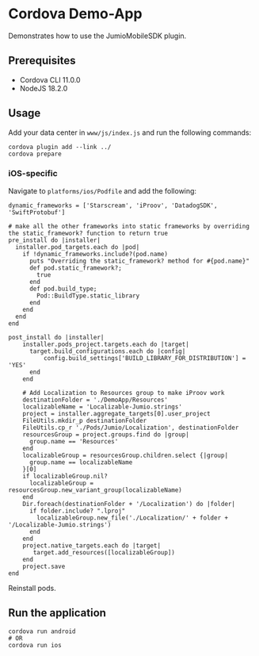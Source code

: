 # Cordova Demo-App
Demonstrates how to use the JumioMobileSDK plugin.

## Prerequisites

* Cordova CLI 11.0.0
* NodeJS 18.2.0

## Usage

Add your data center in `www/js/index.js` and run the following commands:

```
cordova plugin add --link ../
cordova prepare
```

### iOS-specific

Navigate to `platforms/ios/Podfile` and add the following:
```
dynamic_frameworks = ['Starscream', 'iProov', 'DatadogSDK', 'SwiftProtobuf']

# make all the other frameworks into static frameworks by overriding the static_framework? function to return true
pre_install do |installer|
  installer.pod_targets.each do |pod|
    if !dynamic_frameworks.include?(pod.name)
      puts "Overriding the static_framework? method for #{pod.name}"
      def pod.static_framework?;
        true
      end
      def pod.build_type;
        Pod::BuildType.static_library
      end
    end
  end
end

post_install do |installer|
    installer.pods_project.targets.each do |target|
      target.build_configurations.each do |config|
          config.build_settings['BUILD_LIBRARY_FOR_DISTRIBUTION'] = 'YES'
      end
    end
    
    # Add Localization to Resources group to make iProov work
    destinationFolder = './DemoApp/Resources'
    localizableName = 'Localizable-Jumio.strings'
    project = installer.aggregate_targets[0].user_project
    FileUtils.mkdir_p destinationFolder
    FileUtils.cp_r './Pods/Jumio/Localization', destinationFolder
    resourcesGroup = project.groups.find do |group|
      group.name == 'Resources'
    end
    localizableGroup = resourcesGroup.children.select {|group|
      group.name == localizableName
    }[0]
    if localizableGroup.nil?
      localizableGroup = resourcesGroup.new_variant_group(localizableName)
    end
    Dir.foreach(destinationFolder + '/Localization') do |folder|
      if folder.include? ".lproj"
        localizableGroup.new_file('./Localization/' + folder + '/Localizable-Jumio.strings')
      end
    end
    project.native_targets.each do |target|
       target.add_resources([localizableGroup])
    end
    project.save
end
```

Reinstall pods.

## Run the application
```
cordova run android
# OR
cordova run ios
```
